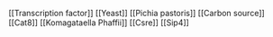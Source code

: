 [[Transcription factor]]
[[Yeast]]
[[Pichia pastoris]]
[[Carbon source]]
[[Cat8]]
[[Komagataella Phaffii]]
[[Csre]]
[[Sip4]]
